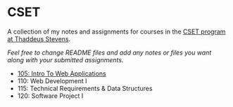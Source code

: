 # CSET

A collection of my notes and assignments for courses in the [CSET program at Thaddeus Stevens](https://ts-cset.github.io).

_Feel free to change README files and add any notes or files you want along with your submitted assignments._

- [105: Intro To Web Applications](/105)
- 110: Web Development I
- 115: Technical Requirements & Data Structures
- 120: Software Project I
